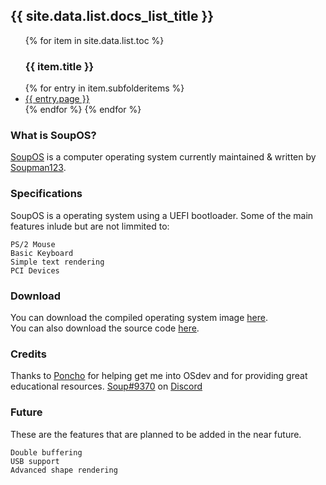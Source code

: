 <h2>{{ site.data.list.docs_list_title }}</h2>
<ul>
{% for item in site.data.list.toc %}
   <h3>{{ item.title }}</h3>
   {% for entry in item.subfolderitems %}
      <li><a href="https://soupman123.github.io/SoupOS{{ entry.url }}">{{ entry.page }}</a></li>
   {% endfor %}
{% endfor %}
</ul>

### What is SoupOS?
[SoupOS](http://github.com) is a computer operating system currently maintained & written by [Soupman123](https://github.com/Soupman123/).

### Specifications
SoupOS is a operating system using a UEFI bootloader. Some of the main features inlude but are not limmited to:
```
PS/2 Mouse
Basic Keyboard
Simple text rendering
PCI Devices
```

### Download
You can download the compiled operating system image [here](https://github.com/Soupman123/SoupOS/raw/master/kernel/bin/SoupOS.img).<br/>
You can also download the source code [here](https://github.com/Soupman123/SoupOS/archive/master.zip).

### Credits
Thanks to [Poncho](https://github.com/Absurdponcho/) for helping get me into OSdev and for providing great educational resources.
[Soup#9370](https://discord.com/users/698622052059316285/) on [Discord](https://discord.com)

### Future
These are the features that are planned to be added in the near future.
```
Double buffering
USB support
Advanced shape rendering
```
